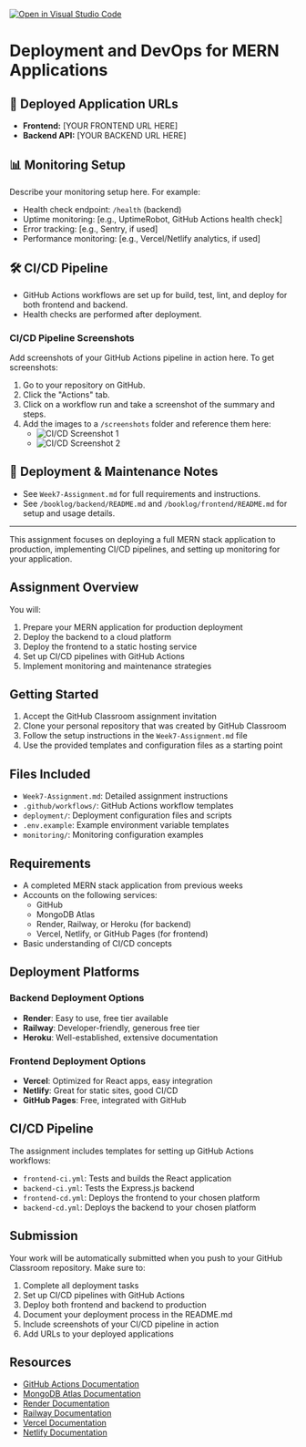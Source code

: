 [![Open in Visual Studio Code](https://classroom.github.com/assets/open-in-vscode-2e0aaae1b6195c2367325f4f02e2d04e9abb55f0b24a779b69b11b9e10269abc.svg)](https://classroom.github.com/online_ide?assignment_repo_id=19936034&assignment_repo_type=AssignmentRepo)
# Deployment and DevOps for MERN Applications

## 🚀 Deployed Application URLs
- **Frontend:** [YOUR FRONTEND URL HERE]
- **Backend API:** [YOUR BACKEND URL HERE]

## 📊 Monitoring Setup
Describe your monitoring setup here. For example:
- Health check endpoint: `/health` (backend)
- Uptime monitoring: [e.g., UptimeRobot, GitHub Actions health check]
- Error tracking: [e.g., Sentry, if used]
- Performance monitoring: [e.g., Vercel/Netlify analytics, if used]

## 🛠️ CI/CD Pipeline
- GitHub Actions workflows are set up for build, test, lint, and deploy for both frontend and backend.
- Health checks are performed after deployment.

### CI/CD Pipeline Screenshots
Add screenshots of your GitHub Actions pipeline in action here. To get screenshots:
1. Go to your repository on GitHub.
2. Click the "Actions" tab.
3. Click on a workflow run and take a screenshot of the summary and steps.
4. Add the images to a `/screenshots` folder and reference them here:
   - ![CI/CD Screenshot 1](./screenshots/ci-cd-1.png)
   - ![CI/CD Screenshot 2](./screenshots/ci-cd-2.png)

## 📝 Deployment & Maintenance Notes
- See `Week7-Assignment.md` for full requirements and instructions.
- See `/booklog/backend/README.md` and `/booklog/frontend/README.md` for setup and usage details.

---

This assignment focuses on deploying a full MERN stack application to production, implementing CI/CD pipelines, and setting up monitoring for your application.

## Assignment Overview

You will:
1. Prepare your MERN application for production deployment
2. Deploy the backend to a cloud platform
3. Deploy the frontend to a static hosting service
4. Set up CI/CD pipelines with GitHub Actions
5. Implement monitoring and maintenance strategies

## Getting Started

1. Accept the GitHub Classroom assignment invitation
2. Clone your personal repository that was created by GitHub Classroom
3. Follow the setup instructions in the `Week7-Assignment.md` file
4. Use the provided templates and configuration files as a starting point

## Files Included

- `Week7-Assignment.md`: Detailed assignment instructions
- `.github/workflows/`: GitHub Actions workflow templates
- `deployment/`: Deployment configuration files and scripts
- `.env.example`: Example environment variable templates
- `monitoring/`: Monitoring configuration examples

## Requirements

- A completed MERN stack application from previous weeks
- Accounts on the following services:
  - GitHub
  - MongoDB Atlas
  - Render, Railway, or Heroku (for backend)
  - Vercel, Netlify, or GitHub Pages (for frontend)
- Basic understanding of CI/CD concepts

## Deployment Platforms

### Backend Deployment Options
- **Render**: Easy to use, free tier available
- **Railway**: Developer-friendly, generous free tier
- **Heroku**: Well-established, extensive documentation

### Frontend Deployment Options
- **Vercel**: Optimized for React apps, easy integration
- **Netlify**: Great for static sites, good CI/CD
- **GitHub Pages**: Free, integrated with GitHub

## CI/CD Pipeline

The assignment includes templates for setting up GitHub Actions workflows:
- `frontend-ci.yml`: Tests and builds the React application
- `backend-ci.yml`: Tests the Express.js backend
- `frontend-cd.yml`: Deploys the frontend to your chosen platform
- `backend-cd.yml`: Deploys the backend to your chosen platform

## Submission

Your work will be automatically submitted when you push to your GitHub Classroom repository. Make sure to:

1. Complete all deployment tasks
2. Set up CI/CD pipelines with GitHub Actions
3. Deploy both frontend and backend to production
4. Document your deployment process in the README.md
5. Include screenshots of your CI/CD pipeline in action
6. Add URLs to your deployed applications

## Resources

- [GitHub Actions Documentation](https://docs.github.com/en/actions)
- [MongoDB Atlas Documentation](https://docs.atlas.mongodb.com/)
- [Render Documentation](https://render.com/docs)
- [Railway Documentation](https://docs.railway.app/)
- [Vercel Documentation](https://vercel.com/docs)
- [Netlify Documentation](https://docs.netlify.com/) 